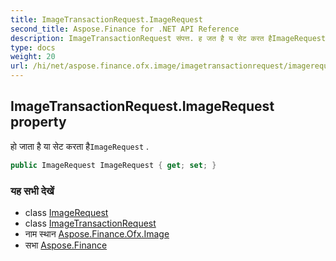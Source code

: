 ```yaml
---
title: ImageTransactionRequest.ImageRequest
second_title: Aspose.Finance for .NET API Reference
description: ImageTransactionRequest संपत्त. ह जत है य सेट करत हैImageRequest .
type: docs
weight: 20
url: /hi/net/aspose.finance.ofx.image/imagetransactionrequest/imagerequest/
---
```

## ImageTransactionRequest.ImageRequest property

हो जाता है या सेट करता है`ImageRequest` .

```csharp
public ImageRequest ImageRequest { get; set; }
```

### यह सभी देखें

* class [ImageRequest](../../imagerequest/)
* class [ImageTransactionRequest](../)
* नाम स्थान [Aspose.Finance.Ofx.Image](../../imagetransactionrequest/)
* सभा [Aspose.Finance](../../../)


